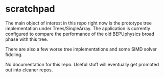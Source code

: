 # scratchpad

The main object of interest in this repo right now is the prototype tree implementation under Trees/SingleArray. The application is currently configured to compare the performance of the old BEPUphysics broad phase with this tree.

There are also a few worse tree implementations and some SIMD solver fiddling.

No documentation for this repo. Useful stuff will eventually get promoted out into cleaner repos.
